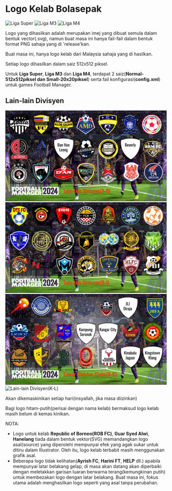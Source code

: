 # Logo Kelab Bolasepak

![Liga Super](https://github.com/ChopCokia/Logo-Kelab-Bolasepak/blob/main/Malaysia/Liga%20Super.jpg)
![Liga M3](https://github.com/ChopCokia/Logo-Kelab-Bolasepak/blob/main/Malaysia/Liga%20M3.jpg)
![Liga M4](https://github.com/ChopCokia/Logo-Kelab-Bolasepak/blob/main/Malaysia/Liga%20M4.jpg)

Logo yang dihasilkan adalah merupakan imej yang dibuat semula dalam bentuk vector(.svg), namun buat masa ini hanya fail-fail dalam bentuk format PNG sahaja yang di 'release'kan.

Buat masa ini, hanya logo kelab dari Malaysia sahaja yang di hasilkan.

Setiap logo dihasilkan dalam saiz 512x512 piksel.

Untuk **Liga Super**, **Liga M3** dan **Liga M4**, terdapat 2 saiz(**Normal-512x512piksel dan Small-20x20piksel**) serta fail konfigurasi(**config.xml**) untuk games Football Manager.

## Lain-lain Divisyen

![Lain-lain Divisyen(A-D)](https://github.com/ChopCokia/Logo-Kelab-Bolasepak/blob/main/Malaysia/Lain-lain-Divisyen(A-D).jpg)
![Lain-lain Divisyen(D-I)](https://github.com/ChopCokia/Logo-Kelab-Bolasepak/blob/main/Malaysia/Lain-lain-Divisyen(D-I).jpg)
![Lain-lain Divisyen(G-K)](https://github.com/ChopCokia/Logo-Kelab-Bolasepak/blob/main/Malaysia/Lain-lain-Divisyen(G-K).jpg)
![Lain-lain Divisyen(K-L)](https://github.com/ChopCokia/Logo-Kelab-Bolasepak/blob/main/Malaysia/Lain-lain-Divisyen(K-L).jpg)

Akan dikemaskinikan setiap hari(insyallah, jika masa diizinkan)

Bagi logo hitam-putih(perisai dengan nama kelab) bermaksud logo kelab masih belum di kemas kinikan.

NOTA: 

  - Logo untuk kelab **Republic of Borneo(ROB FC)**, **Guar Syed Alwi**, **Hanelang** tiada dalam bentuk vektor(SVG) memandangkan logo asal(source) yang diperolehi mempunyai efek yang agak sukar untuk ditiru dalam Illustrator. Oleh itu, logo kelab terbabit masih menggunakan grafik asal.
  - Beberapa logo tidak kelihatan(**Ayrish FC**, **Harini FT**, **HELP** dll.) apabila mempunyai latar belakang gelap, di masa akan datang akan diperbaiki dengan meletakkan garisan luaran berwarna terang(kemungkinan putih) untuk membezakan logo dengan latar belakang. Buat masa ini, fokus utama adalah menghasilkan logo seperti yang asal tanpa perubahan.
  

